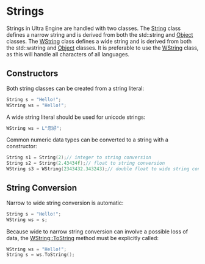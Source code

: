 # Strings #
Strings in Ultra Engine are handled with two classes. The [String](String.md) class defines a narrow string and is derived from both the std::string and [Object](Object.md) classes. The [WString](WString.md) class defines a wide string and is derived from both the std::wstring and [Object](Object.md) classes. It is preferable to use the [WString](WString.md) class, as this will handle all characters of all languages.

## Constructors ##

Both string classes can be created from a string literal:
```c++
String s = "Hello!";
WString ws = "Hello!";
```
A wide string literal should be used for unicode strings:
```c++
WString ws = L"您好";
```

Common numeric data types can be converted to a string with a constructor:
```c++
String s1 = String(2);// integer to string conversion
String s2 = String(2.43434f);// float to string conversion
WString s3 = WString(2343432.343243);// double float to wide string conversion
```

## String Conversion ##
Narrow to wide string conversion is automatic:
```c++
String s = "Hello!";
WString ws = s;
```

Because wide to narrow string conversion can involve a possible loss of data, the [WString::ToString](WString_ToString.md) method must be explicitly called:
```c++
WString ws = "Hello!";
String s = ws.ToString();
```